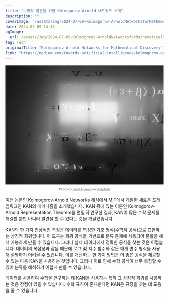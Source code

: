 ```yaml
---
title: "수학적 발견을 위한 Kolmogorov-Arnold 네트워크 소개"
description: ""
coverImage: "/assets/img/2024-07-09-Kolmogorov-ArnoldNetworksforMathematicalDiscovery_0.png"
date: 2024-07-09 14:46
ogImage: 
  url: /assets/img/2024-07-09-Kolmogorov-ArnoldNetworksforMathematicalDiscovery_0.png
tag: Tech
originalTitle: "Kolmogorov-Arnold Networks for Mathematical Discovery"
link: "https://medium.com/towards-artificial-intelligence/kolmogorov-arnold-networks-for-mathematical-discovery-4e1054b10219"
---
```



<img src="/assets/img/2024-07-09-Kolmogorov-ArnoldNetworksforMathematicalDiscovery_0.png"/>

이전 논문인 Kolmogorov-Arnold Networks 해석에서 MIT에서 개발한 새로운 프레임워크인 KAN의 매커니즘을 소개했습니다. KAN 뒤에 있는 이론인 Kolmogorov-Arnold Representation Theorem을 면밀히 연구한 결과, KAN이 많은 수학 문제를 해결할 뿐만 아니라 발견을 할 수 있다는 것을 깨달았습니다.

KAN의 한 가지 인상적인 특징은 데이터를 특정한 기호 형식(수학적 공식)으로 표현하는 상징적 회귀입니다. 이 도구는 회귀 공식을 기반으로 분류 문제에 사용되어 분할을 해석 가능하게 만들 수 있습니다. 그러나 실제 데이터에서 정확한 공식을 찾는 것은 어렵습니다. 데이터의 복잡성과 잡음 때문에 로그 및 지수 함수와 같은 매개 변수 형식을 사용해 설명하기 어려울 수 있습니다. 이를 개선하는 한 가지 방법은 더 좋은 공식을 제공할 수 있는 다층 KAN을 사용하는 것입니다. 그러나 이로 인해 수학 공식이 너무 복잡할 수 있어 분류를 해석하기 어렵게 만들 수 있습니다.

데이터를 사용하여 수학을 연구하는 데 KAN을 사용하는 특히 그 상징적 회귀를 사용하는 것은 장점이 있을 수 있습니다. 수학 규칙이 존재한다면 KAN은 규정을 찾는 데 도움을 줄 수 있습니다.